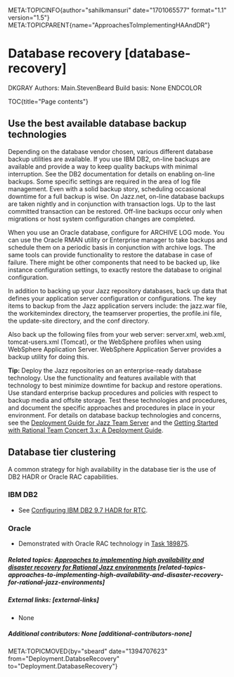META:TOPICINFO{author="sahilkmansuri" date="1701065577" format="1.1"
version="1.5"} META:TOPICPARENT{name="ApproachesToImplementingHAAndDR"}

# Database recovery [database-recovery]

DKGRAY Authors: Main.StevenBeard Build basis: None ENDCOLOR

TOC{title="Page contents"}

## Use the best available database backup technologies

Depending on the database vendor chosen, various different database
backup utilities are available. If you use IBM DB2, on-line backups are
available and provide a way to keep quality backups with minimal
interruption. See the DB2 documentation for details on enabling on-line
backups. Some specific settings are required in the area of log file
management. Even with a solid backup story, scheduling occasional
downtime for a full backup is wise. On Jazz.net, on-line database
backups are taken nightly and in conjunction with transaction logs. Up
to the last committed transaction can be restored. Off-line backups
occur only when migrations or host system configuration changes are
completed.

When you use an Oracle database, configure for ARCHIVE LOG mode. You can
use the Oracle RMAN utility or Enterprise manager to take backups and
schedule them on a periodic basis in conjunction with archive logs. The
same tools can provide functionality to restore the database in case of
failure. There might be other components that need to be backed up, like
instance configuration settings, to exactly restore the database to
original configuration.

In addition to backing up your Jazz repository databases, back up data
that defines your application server configuration or configurations.
The key items to backup from the Jazz application servers include: the
jazz.war file, the workitemindex directory, the teamserver properties,
the profile.ini file, the update-site directory, and the conf directory.

Also back up the following files from your web server: server.xml,
web.xml, tomcat-users.xml (Tomcat), or the WebSphere profiles when using
WebSphere Application Server. WebSphere Application Server provides a
backup utility for doing this.

**Tip:** Deploy the Jazz repositories on an enterprise-ready database
technology. Use the functionality and features available with that
technology to best minimize downtime for backup and restore operations.
Use standard enterprise backup procedures and policies with respect to
backup media and offsite storage. Test these technologies and
procedures, and document the specific approaches and procedures in place
in your environment. For details on database backup technologies and
concerns, see the [Deployment Guide for Jazz Team
Server](https://jazz.net/library/article/67) and the [Getting Started
with Rational Team Concert 3.x: A Deployment
Guide](https://jazz.net/library/article/542).

## Database tier clustering

A common strategy for high availability in the database tier is the use
of DB2 HADR or Oracle RAC capabilities.

### IBM DB2

-   See [Configuring IBM DB2 9.7 HADR for
    RTC](https://jazz.net/library/article/464/).

### Oracle

-   Demonstrated with Oracle RAC technology in [Task
    189875](https://jazz.net/jazz/web/projects/Jazz20Collaborative20ALM#action=com.ibm.team.workitem.viewWorkItem&id=189875).

##### Related topics: [Approaches to implementing high availability and disaster recovery for Rational Jazz environments](ApproachesToImplementingHAAndDR) [related-topics-approaches-to-implementing-high-availability-and-disaster-recovery-for-rational-jazz-environments]

##### External links: [external-links]

-   None

##### Additional contributors: None [additional-contributors-none]

META:TOPICMOVED{by="sbeard" date="1394707623"
from="Deployment.DatabseRecovery" to="Deployment.DatabaseRecovery"}
